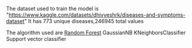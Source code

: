 The dataset used to train the model is "https://www.kaggle.com/datasets/dhivyeshrk/diseases-and-symptoms-dataset"
It has 773 unique diseases,246945 total values 

The algorithm used are 
[Random Forest](https://www.ibm.com/topics/random-forest)
GaussianNB
KNeighborsClassifier 
Support vector classifier